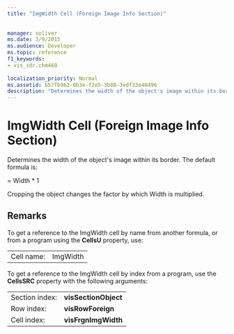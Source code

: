 ```yaml
---
title: "ImgWidth Cell (Foreign Image Info Section)"
 
 
manager: soliver
ms.date: 3/9/2015
ms.audience: Developer
ms.topic: reference
f1_keywords:
- vis_sdr.chm460
 
localization_priority: Normal
ms.assetid: b57fb962-0b3e-f2e5-3b88-3edf33e40496
description: "Determines the width of the object's image within its border. The default formula is:"
---
```


# ImgWidth Cell (Foreign Image Info Section)

Determines the width of the object's image within its border. The default formula is:
  
= Width \* 1
  
Cropping the object changes the factor by which Width is multiplied.
  
## Remarks

To get a reference to the ImgWidth cell by name from another formula, or from a program using the **CellsU** property, use: 
  
|||
|:-----|:-----|
| Cell name:  <br/> | ImgWidth  <br/> |
   
To get a reference to the ImgWidth cell by index from a program, use the **CellsSRC** property with the following arguments: 
  
|||
|:-----|:-----|
| Section index:  <br/> |**visSectionObject** <br/> |
| Row index:  <br/> |**visRowForeign** <br/> |
| Cell index:  <br/> |**visFrgnImgWidth** <br/> |
   

